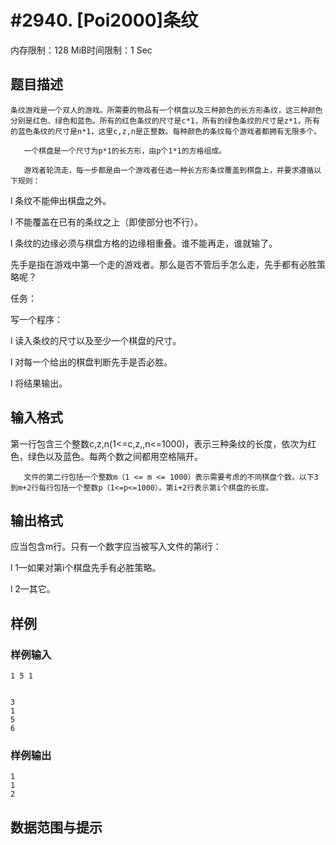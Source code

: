# #2940. [Poi2000]条纹

内存限制：128 MiB时间限制：1 Sec

## 题目描述

    条纹游戏是一个双人的游戏。所需要的物品有一个棋盘以及三种颜色的长方形条纹，这三种颜色分别是红色、绿色和蓝色。所有的红色条纹的尺寸是c*1，所有的绿色条纹的尺寸是z*1，所有的蓝色条纹的尺寸是n*1，这里c,z,n是正整数。每种颜色的条纹每个游戏者都拥有无限多个。

       一个棋盘是一个尺寸为p*1的长方形，由p个1*1的方格组成。

       游戏者轮流走，每一步都是由一个游戏者任选一种长方形条纹覆盖到棋盘上，并要求遵循以下规则：

l        条纹不能伸出棋盘之外。

l        不能覆盖在已有的条纹之上（即使部分也不行）。

l        条纹的边缘必须与棋盘方格的边缘相重叠。谁不能再走，谁就输了。

 

先手是指在游戏中第一个走的游戏者。那么是否不管后手怎么走，先手都有必胜策略呢？

任务：

写一个程序：

l        读入条纹的尺寸以及至少一个棋盘的尺寸。

l        对每一个给出的棋盘判断先手是否必胜。

l        将结果输出。

 

## 输入格式

 第一行包含三个整数c,z,n(1<=c,z,,n<=1000)，表示三种条纹的长度，依次为红色，绿色以及蓝色。每两个数之间都用空格隔开。

       文件的第二行包括一个整数m（1 <= m <= 1000）表示需要考虑的不同棋盘个数。以下3到m+2行每行包括一个整数p（1<=p<=1000）。第i+2行表示第i个棋盘的长度。

 

## 输出格式

   应当包含m行。只有一个数字应当被写入文件的第i行：

l        1&mdash;如果对第i个棋盘先手有必胜策略。

l        2&mdash;其它。

 

## 样例

### 样例输入

    
    1 5 1
    
    
    3 
    1 
    5 
    6 
    
     
    
    

### 样例输出

    
     
    1
    1 
    2
    
    

## 数据范围与提示
